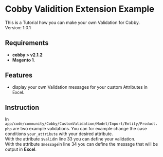 # Cobby Validition Extension Example
This is a Tutorial how you can make your own Validation for Cobby. <br>
Version: 1.0.1
## Requirements
* **cobby > v2.1.2**
* **Magento 1**.

## Features
+ display your own Validation messages for your custom Attributes in Excel.
## Instruction

In `app/code/community/Cobby/CustomValidation/Model/Import/Entity/Product.php` are two example validations.
You can for example change the case conditions `your_attribute` with your desired attribute.<br>
With the attribute `$valid`in line 33 you can define your validation.<br>
With the attribute `$message`in line 34 you can define the message that will be output in **Excel**.